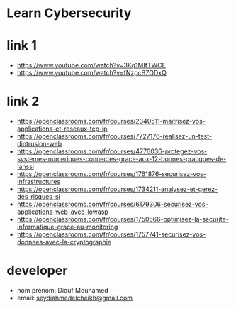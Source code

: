 # Learn Cybersecurity

# link 1
- https://www.youtube.com/watch?v=3Kq1MIfTWCE
- https://www.youtube.com/watch?v=fNzpcB7ODxQ

# link 2
- https://openclassrooms.com/fr/courses/2340511-maitrisez-vos-applications-et-reseaux-tcp-ip
- https://openclassrooms.com/fr/courses/7727176-realisez-un-test-dintrusion-web
- https://openclassrooms.com/fr/courses/4776036-protegez-vos-systemes-numeriques-connectes-grace-aux-12-bonnes-pratiques-de-lanssi
- https://openclassrooms.com/fr/courses/1761876-securisez-vos-infrastructures
- https://openclassrooms.com/fr/courses/1734211-analysez-et-gerez-des-risques-si
- https://openclassrooms.com/fr/courses/6179306-securisez-vos-applications-web-avec-lowasp
- https://openclassrooms.com/fr/courses/1750566-optimisez-la-securite-informatique-grace-au-monitoring
- https://openclassrooms.com/fr/courses/1757741-securisez-vos-donnees-avec-la-cryptographie

# developer
- nom prénom: Diouf Mouhamed
- email: seydiahmedelcheikh@gmail.com
